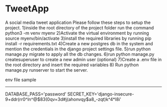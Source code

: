# TweetApp
A social media tweet application
Please follow these steps to setup the project.
1)inside the root directory of the project folder run the command python3 -m venv myenv
2)Activate the virtual environment by running source myenv/bin/activate
3)install the required libraries by running pip install -r requirements.txt
4)Create a new postgres db in the system and mention the credentials in the django project settings file.
5)run python manage.py migrate to apply all the db changes.
6)run python manage.py createsuperuser to create a new admin user (optional)
7)Create a .env file in the root directory and insert the required variables
8) Run python manage.py runserver to start the server.


env file sample 
______________________

DATABASE_PASS='password'
SECRET_KEY='django-insecure-9+ddr(rr0^ln^@$83(0qv=3d#j(ahonvqy$a8_-zqt)k^4*l8i'
